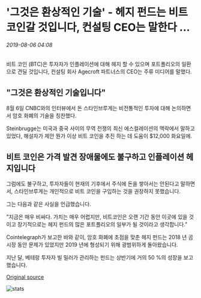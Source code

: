# '그것은 환상적인 기술' - 헤지 펀드는 비트 코인갈 것입니다, 컨설팅 CEO는 말한다 ...

###### 2019-08-06 04:08

비트 코인 (BTC)은 투자자가 인플레이션에 대해 헤지 할 수 있으며 포트폴리오의 일환으로 견딜 것입니다, 컨설팅 회사 Agecroft 파트너스의 CEO는 주류 미디어를 말했다.

## "그것은 환상적인 기술입니다"

8월 6일 CNBC와의 인터뷰에서 돈 스타인브루게는 비전통적인 투자에 대해 논의하면서 암호 화폐의 기술을 칭찬했다.

Steinbrugge는 미국과 중국 사이의 무역 전쟁의 최신 에스컬레이션의 맥락에서 말하고 있었다, 해설자가 제안 뭔가 이상 비트 코인을 추진 하는 데 도움이 $12,000 화요일에.

## 비트 코인은 가격 발견 장애물에도 불구하고 인플레이션 헤지입니다

그럼에도 불구하고, 투자자들이 현재의 기후에서 주식에 돈을 쌓아서는 안된다고 말하면서, 스타인브루게는 개인적으로 비트 코인을 구입하는 것을 권장하지 못했습니다.

그는 다음과 같은 사실을 언급했습니다.

"지금은 매우 비싸다. 가치는 매우 어렵지만, 비트코인은 오랜 기간 동안 이곳에 있을 것이고 장기적으로는 헤지 펀드의 많은 포트폴리오의 일부가 될 것이라고 생각합니다."

Cointelegraph가 보고한 바와 같이, 암호 화폐에 초점을 맞춘 헤지 펀드는 2018 년 곰 시장 동안 문제가 있었지만 2019 년에 형성되기 위해 광범위하게 돌아왔습니다.

지난 달, 베테랑 투자자 빌 밀러가 관리하는 펀드는 상반기에 거의 50 %의 성장을 보고했습니다.

[Original source](https://cointelegraph.com/news/its-fantastic-tech-hedge-funds-will-go-bitcoin-says-consultancy-ceo)

![stats](https://c.statcounter.com/11760860/0/a89fa40b/1/ "stats")